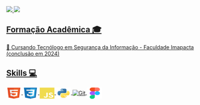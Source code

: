  <div>
  <a href="https://github.com/rafaballerini">
  <img height="180em" src="https://github-readme-stats.vercel.app/api?username=Packie22k&show_icons=true&theme=dark&include_all_commits=true&count_private=true"/>
  <img height="180em" src="https://github-readme-stats.vercel.app/api/top-langs/?username=Packie22k&layout=compact&langs_count=16&theme=dark"/>
</div>

<div style="display: inline_block">
 <h2> Formação Acadêmica 🎓 </h2>
 
 📌 Cursando Tecnólogo em Segurança da Informação - Faculdade Imapacta (conclusão em 2024)
 
</div>

<div style="display: inline_block">
 <h2> Skills 💻 </h2>
  <img align="center" alt="HTML" height="30" width="40" src="https://raw.githubusercontent.com/devicons/devicon/master/icons/html5/html5-original.svg">
  <img align="center" alt="CSS" height="30" width="40" src="https://raw.githubusercontent.com/devicons/devicon/master/icons/css3/css3-original.svg">
  <img align="center" alt="Js" height="30" width="40" src="https://raw.githubusercontent.com/devicons/devicon/master/icons/javascript/javascript-plain.svg">
  <img align="center" alt="Python" height="30" width="40" src="https://raw.githubusercontent.com/devicons/devicon/master/icons/python/python-original.svg">
  <img align="center" alt="Git" height="30" width="40" src="https://cdn.jsdelivr.net/gh/devicons/devicon/icons/git/git-original.svg">
  <img align="center" alt="Figma" height="30" width="40" src="https://raw.githubusercontent.com/devicons/devicon/master/icons/figma/figma-original.svg">
</div>

